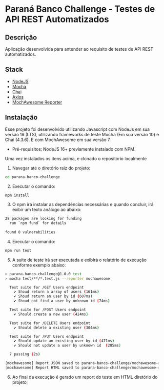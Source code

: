 # Paraná Banco Challenge - Testes de API REST Automatizados
## Descrição
Aplicação desenvolvida para antender ao requisito de testes de API REST automatizados.

## Stack
- [NodeJS]
- [Mocha]
- [Chai]
- [Axios]
- [MochAwesome Reporter]

## Instalação

Esse projeto foi desenvolvido utilizando Javascript com NodeJs em sua versão 16 (LTS), utilizando frameworks de teste Mocha (Em sua versão 10) e Chai (4.3.6). E com MochAwesome em sua versão 7. 

- Pré-requisitos: NodeJS 16+ previamente instalado com NPM.

Uma vez instalados os itens acima, e clonado o repositório localmente

1. Navegar até o diretório raiz do projeto:

```sh
cd parana-banco-challenge
```
2. Executar o comando:

```sh
npm install
```

3. O npm irá instalar as dependências necessárias e quando concluir, irá exibir um texto análogo ao abaixo:

```sh
28 packages are looking for funding
  run `npm fund` for details
 
found 0 vulnerabilities
```

4. Executar o comando:

```sh
npm run test
```

5. A suíte de teste irá ser executada e exibirá o relatório de execução conforme exemplo abaixo:

```sh
> parana-banco-challenge@1.0.0 test
> mocha test/**/*.test.js --reporter mochawesome

  Test suite for /GET Users endpoint
    ✔ Shoud return a array of users (161ms)
    ✔ Shoud return an user by id (607ms)
    ✔ Shoud not find a user by unknown id (74ms)

  Test suite for /POST Users endpoint
    ✔ Should create a new user (424ms)

  Test suite for /DELETE Users endpoint
    ✔ Should delete a existing user (304ms)

  Test suite for /PUT Users endpoint
    ✔ Should update an existing user by id (471ms)
    ✔ Should not update a user by unknown id  (285ms)

  7 passing (2s)

[mochawesome] Report JSON saved to parana-banco-challenge/mochawesome-report/mochawesome.json
[mochawesome] Report HTML saved to parana-banco-challenge/mochawesome-report/mochawesome.html
```
6. Ao final da execução é gerado um report do teste em HTML diretório do projeto;

[NodeJS]: <https://nodejs.org>
[Mocha]: <https://mochajs.org/>
[Chai]: <https://www.chaijs.com/>
[Axios]: <https://axios-http.com/>
[MochAwesome Reporter]: <https://www.npmjs.com/package/mochawesome>